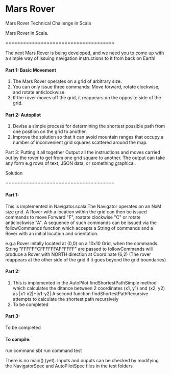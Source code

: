 # Mars Rover
Mars Rover Technical Challenge in Scala


Mars Rover in Scala. 

=====================================

The next Mars Rover is being developed, and we need you to come up with a simple way of issuing navigation instructions to it from back on Earth!

#### Part 1: Basic Movement
1. The Mars Rover operates on a grid of arbitrary size.
2. You can only issue three commands: Move forward, rotate clockwise, and rotate anticlockwise.
3. If the rover moves off the grid, it reappears on the opposite side of the grid.

#### Part 2: Autopilot
1. Devise a simple process for determining the shortest possible path from one position on the grid to another.
2. Improve the solution so that it can avoid mountain ranges that occupy a number of inconvenient grid squares scattered around the map.

Part 3: Putting it all together
Output all the instructions and moves carried out by the rover to get from one grid square to another. The output can take any form e.g rows of text, JSON data, or something graphical.

Solution

=====================================

#### Part 1: 
This is implemented in Navigator.scala The Navigator operates on an NxM size grid. A Rover with a location within the grid can then be issued commands to move Forward "F", roatate clockwise "C" or rotate anticlockwise "A".
A sequence of such commands can be issued via the followCommands function which accepts a String of commands and a Rover with an initial location and orientation.

e.g.a Rover initally located at (0,0) on a 10x10 Grid, when the commands String "FFFFFFCFFFFFFAFFFFFF" are passed to followCommands will produce a Rover with NORTH direction at Coordinate (6,2)  (The rover reappears at the other side of the grid if it goes beyond the grid boundaries)

#### Part 2:
1. This is implemented in the AutoPilot findShortestPathSimple method which calculates the ditance between 2 coordinates (x1, y1) and (x2, y2) as |x1-x2|+|y1-y2|
A second function findShortestPathRecursive attempts to calculate the shortest path recursively
2. To be completed

#### Part 3:
To be completed


#### To compile:

run command sbt
run command test

There is no main() (yet). Inputs and ouputs can be checked by modifying the NavigatorSpec and AutoPilotSpec files in the test folders

